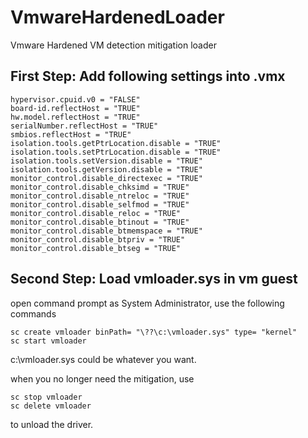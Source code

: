 # VmwareHardenedLoader
Vmware Hardened VM detection mitigation loader

## First Step: Add following settings into .vmx

```
hypervisor.cpuid.v0 = "FALSE"
board-id.reflectHost = "TRUE"
hw.model.reflectHost = "TRUE"
serialNumber.reflectHost = "TRUE"
smbios.reflectHost = "TRUE"
isolation.tools.getPtrLocation.disable = "TRUE"
isolation.tools.setPtrLocation.disable = "TRUE"
isolation.tools.setVersion.disable = "TRUE"
isolation.tools.getVersion.disable = "TRUE"
monitor_control.disable_directexec = "TRUE"
monitor_control.disable_chksimd = "TRUE"
monitor_control.disable_ntreloc = "TRUE"
monitor_control.disable_selfmod = "TRUE"
monitor_control.disable_reloc = "TRUE"
monitor_control.disable_btinout = "TRUE"
monitor_control.disable_btmemspace = "TRUE"
monitor_control.disable_btpriv = "TRUE"
monitor_control.disable_btseg = "TRUE"
```

## Second Step: Load vmloader.sys in vm guest
open command prompt as System Administrator, use the following commands

```
sc create vmloader binPath= "\??\c:\vmloader.sys" type= "kernel"
sc start vmloader
```

c:\vmloader.sys could be whatever you want.

when you no longer need the mitigation, use
```
sc stop vmloader
sc delete vmloader
```
to unload the driver.
